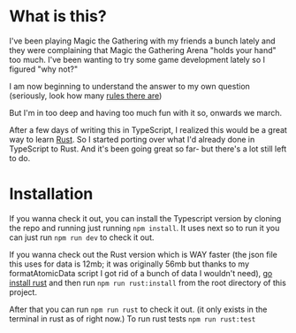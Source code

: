 # What is this?

I've been playing Magic the Gathering with my friends a bunch lately and they were complaining that Magic the Gathering 
Arena "holds your hand" too much. I've been wanting to try some game development lately so
I figured "why not?"

I am now beginning to understand the answer to my own question (seriously, look how many [rules there are](https://media.wizards.com/2024/downloads/MagicCompRules%2020240607.pdf))

But I'm in too deep and having too much fun with it so, onwards we march.


After a few days of writing this in TypeScript, I realized this would be a great way to learn [Rust](https://www.rust-lang.org/).
So I started porting over what I'd already done in TypeScript to Rust.
And it's been going great so far- but there's a lot still left to do.


# Installation

If you wanna check it out, you can install the Typescript version by cloning the repo
and running just running ```npm install```. It uses next so to run it you can just run ```npm run dev``` to check it out.

If you wanna check out the Rust version which is WAY faster (the json file this uses for data is 12mb; it was originally
56mb but thanks to my formatAtomicData script I got rid of a bunch of data I wouldn't need), [go install rust](https://www.rust-lang.org/tools/install) 
and then run ```npm run rust:install``` from the root directory of this project. 

After that you can run ```npm run rust``` to check it out. (it only exists in the terminal in rust as of right now.) 
To run rust tests ```npm run rust:test```


